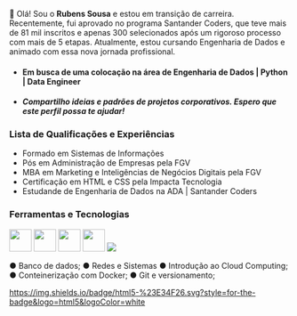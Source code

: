 
👋 Olá! Sou o **Rubens Sousa** e estou em transição de carreira. Recentemente, fui aprovado no programa Santander Coders, que teve mais de 81 mil inscritos e apenas 300 selecionados após um rigoroso processo com mais de 5 etapas. Atualmente, estou cursando Engenharia de Dados e animado com essa nova jornada profissional. 
 
 - #### Em busca de uma colocação na área de Engenharia de Dados | Python | Data Engineer
 - #### *Compartilho ideias e padrões de projetos corporativos. Espero que este perfil possa te ajudar!*

### Lista de Qualificações e Experiências
- Formado em Sistemas de Informações
- Pós em Administração de Empresas pela FGV
- MBA em Marketing e Inteligências de Negócios Digitais pela FGV
- Certificação em HTML e CSS pela Impacta Tecnologia
- Estudande de Engenharia de Dados na ADA | Santander Coders

### Ferramentas e Tecnologias
<div>
      <img src="https://cdn.jsdelivr.net/gh/devicons/devicon/icons/github/github-original.svg" width="40" height="40"/>
      <img src="https://cdn.jsdelivr.net/gh/devicons/devicon/icons/git/git-original.svg" width="40" height="40"/>
      <img src="https://cdn.jsdelivr.net/gh/devicons/devicon/icons/python/python-original.svg" width="40" height="40"/> 
      <img src="https://cdn.jsdelivr.net/npm/devicons@1.8.0/!PNG/html5.png" width="40" height="40"/>
      <img src="https://img.shields.io/badge/html5-%23E34F26.svg?style=for-the-badge&logo=html5&logoColor=white"/>
  
● Banco de dados;
● Redes e Sistemas
● Introdução ao Cloud Computing;
● Conteinerização com Docker;
● Git e versionamento;

  https://img.shields.io/badge/html5-%23E34F26.svg?style=for-the-badge&logo=html5&logoColor=white
</div>



<!---
rubens-sousa-2024/rubens-sousa-2024 is a ✨ special ✨ repository because its `README.md` (this file) appears on your GitHub profile.
You can click the Preview link to take a look at your changes.
--->

